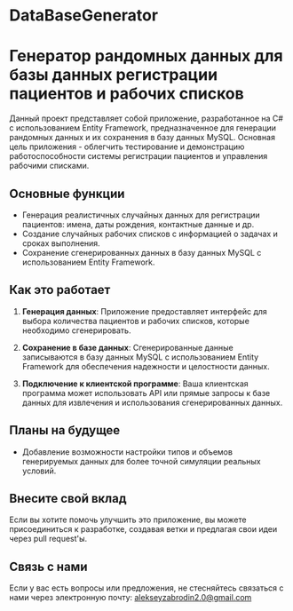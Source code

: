 # DataBaseGenerator

# Генератор рандомных данных для базы данных регистрации пациентов и рабочих списков

Данный проект представляет собой приложение, разработанное на C# с использованием Entity Framework, 
предназначенное для генерации рандомных данных и их сохранения в базу данных MySQL. Основная цель приложения - облегчить тестирование 
и демонстрацию работоспособности системы регистрации пациентов и управления рабочими списками.

## Основные функции

- Генерация реалистичных случайных данных для регистрации пациентов: имена, даты рождения, контактные данные и др.
- Создание случайных рабочих списков с информацией о задачах и сроках выполнения.
- Сохранение сгенерированных данных в базу данных MySQL с использованием Entity Framework.

## Как это работает

1. **Генерация данных**: Приложение предоставляет интерфейс для выбора количества пациентов и рабочих списков, которые необходимо сгенерировать.

2. **Сохранение в базе данных**: Сгенерированные данные записываются в базу данных MySQL с использованием Entity Framework для обеспечения надежности и целостности данных.

3. **Подключение к клиентской программе**: Ваша клиентская программа может использовать API или прямые запросы к базе данных для извлечения и использования сгенерированных данных.

## Планы на будущее

- Добавление возможности настройки типов и объемов генерируемых данных для более точной симуляции реальных условий.

## Внесите свой вклад

Если вы хотите помочь улучшить это приложение, вы можете присоединиться к разработке, создавая ветки и предлагая свои идеи через pull request'ы.

## Связь с нами

Если у вас есть вопросы или предложения, не стесняйтесь связаться с нами через электронную почту: alekseyzabrodin2.0@gmail.com
